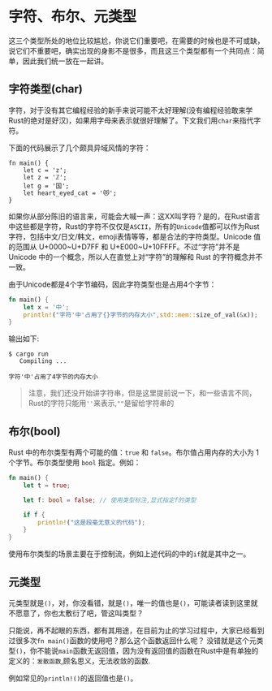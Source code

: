 # 字符、布尔、元类型

这三个类型所处的地位比较尴尬，你说它们重要吧，在需要的时候也是不可或缺，说它们不重要吧，确实出现的身影不是很多，而且这三个类型都有一个共同点：简单，因此我们统一放在一起讲。

## 字符类型(char)

字符，对于没有其它编程经验的新手来说可能不太好理解(没有编程经验敢来学Rust的绝对是好汉)，如果用字母来表示就很好理解了。下文我们用`char`来指代字符。

下面的代码展示了几个颇具异域风情的字符：
```
fn main() {
    let c = 'z';
    let z = 'ℤ';
    let g = '国';
    let heart_eyed_cat = '😻';
}
```

如果你从部分陈旧的语言来，可能会大喊一声：这XX叫字符？是的，在Rust语言中这些都是字符，Rust的字符不仅仅是`ASCII`，所有的`Unicode`值都可以作为Rust字符，包括中文/日文/韩文，emoji表情等等，都是合法的字符类型。Unicode 值的范围从 U+0000~U+D7FF 和 U+E000~U+10FFFF。不过“字符”并不是 Unicode 中的一个概念，所以人在直觉上对“字符”的理解和 Rust 的字符概念并不一致。

由于Unicode都是4个字节编码，因此字符类型也是占用4个字节：
```rust
fn main() {
    let x = '中';
    println!("字符'中'占用了{}字节的内存大小",std::mem::size_of_val(&x));
}
```

输出如下:

```console
$ cargo run
   Compiling ...
    
字符'中'占用了4字节的内存大小
```

> 注意，我们还没开始讲字符串，但是这里提前说一下，和一些语言不同，Rust的字符只能用`''`来表示,`""`是留给字符串的

## 布尔(bool)

Rust 中的布尔类型有两个可能的值：`true` 和 `false`。布尔值占用内存的大小为 1 个字节。布尔类型使用 `bool` 指定。例如：

```rust
fn main() {
    let t = true;

    let f: bool = false; // 使用类型标注,显式指定f的类型

    if f {
        println!("这是段毫无意义的代码");
    }
}
```

使用布尔类型的场景主要在于控制流，例如上述代码的中的`if`就是其中之一。

## 元类型

元类型就是`()`，对，你没看错，就是`()`，唯一的值也是`()`，可能读者读到这里就不愿意了，你也太敷衍了吧，管这叫类型？

只能说，再不起眼的东西，都有其用途，在目前为止的学习过程中，大家已经看到过很多次`fn main()`函数的使用吧？那么这个函数返回什么呢？
没错就是这个元类型`()`，你不能说`main`函数无返回值，因为没有返回值的函数在Rust中是有单独的定义的：`发散函数`,顾名思义，无法收敛的函数.

例如常见的`println!()`的返回值也是`()`。

